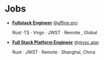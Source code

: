 # Jobs

-   [<b>Fullstack Engineer</b>](./affine.pro.md) @[affine.pro](http://affine.pro/)

    Rust ·TS · Virgo · JWST · Remote , Global

-   [<b>Full Stack Platform Engineer</b>](./mysc.app.md) @[mysc.app](https://mysc.app/)

    Rust · JWST · Remote · Shanghai, China

